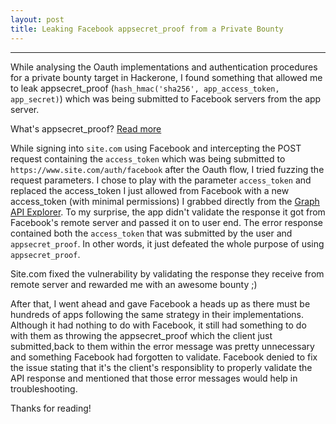 ```yaml
---
layout: post
title: Leaking Facebook appsecret_proof from a Private Bounty
---
```


---


While analysing the Oauth implementations and authentication procedures for a private bounty target in Hackerone, I found something 
that allowed me to leak appsecret_proof (`hash_hmac('sha256', app_access_token, app_secret)`) which was being submitted to Facebook servers 
from the app server. 

What's appsecret_proof? <a href="https://developers.facebook.com/docs/graph-api/securing-requests">Read more</a>


While signing into `site.com` using Facebook and intercepting the POST request containing the `access_token` which was being submitted to `https://www.site.com/auth/facebook` after the Oauth flow,
I tried fuzzing the request parameters. I chose to play with the parameter `access_token` and replaced the access_token I just allowed from Facebook with a new access_token (with minimal permissions) I grabbed directly
from the <a href="https://developers.facebook.com/tools/explorer/145634995501895/">Graph API Explorer</a>. To my surprise, the app didn't validate the response it got from Facebook's
remote server and passed it on to user end. The error response contained both the `access_token` that was submitted by the user and `appsecret_proof`. In other words, it just defeated the whole purpose of using `appsecret_proof`.



Site.com fixed the vulnerability by validating the response they receive from remote server and rewarded me with an awesome bounty ;)

After that, I went ahead and gave Facebook a heads up as there must be hundreds of apps following the same strategy in their implementations. Although it had nothing to do with Facebook, it still had something to do with 
them as throwing the appsecret_proof which the client just submitted,back to them within the error message was pretty unnecessary and something Facebook had
forgotten to validate. Facebook denied to fix the issue stating that it's the client's responsiblity to properly validate the API response and mentioned that those error messages would help in troubleshooting.


Thanks for reading!




